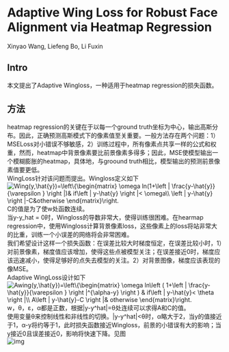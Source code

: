 # Adaptive Wing Loss for Robust Face Alignment via Heatmap Regression
Xinyao Wang, Liefeng Bo, Li Fuxin
## Intro
本文提出了Adaptive Wingloss，一种适用于heatmap regression的损失函数。 
## 方法
heatmap regression的关键在于以每一个ground truth坐标为中心，输出高斯分布。因此，正确预测高斯模式下的像素值至关重要。一般方法存在两个问题：1）MSELoss对小错误不够敏感，2）训练过程中，所有像素点共享一样的公式和权重，然而，heatmap中背景像素要比前景像素多得多；因此，MSE使模型输出一个模糊膨胀的heatmap，具体地，与groound truth相比，模型输出的预测前景像素值要更低。  
WingLoss针对该问题而提出。Wingloss定义如下  
<img src="https://latex.codecogs.com/gif.latex?Wing(y,\hat{y})=\left\{\begin{matrix}&space;\omega&space;ln(1&plus;\left&space;|&space;\frac{y-\hat{y}}{\varepsilon&space;}&space;\right&space;|)&&space;if\left&space;|&space;y-\hat{y}&space;\right&space;|<&space;\omega\\&space;\left&space;|&space;y-\hat{y}&space;\right&space;|-C&otherwise&space;\end{matrix}\right." title="Wing(y,\hat{y})=\left\{\begin{matrix} \omega ln(1+\left | \frac{y-\hat{y}}{\varepsilon } \right |)& if\left | y-\hat{y} \right |< \omega\\ \left | y-\hat{y} \right |-C&otherwise \end{matrix}\right." />  
C的值是为了使w处函数连续。  
当y-y_hat = 0时，Wingloss的导数非常大，使得训练很困难。在hearmap regression中，使用Wingloss计算背景像素loss，这些像素上的loss将站非常大的比重，训练一个小误差的网络将会非常困难。  
我们希望设计这样一个损失函数：在误差比较大时梯度恒定，在误差比较小时，1）对前景像素，梯度值应该增加，使得这些点被模型关注；在误差接近0时，梯度应该迅速减小，使得足够好的点失去模型的关注。2）对背景图像，梯度应该表现的像MSE。  
Adaptive WingLoss设计如下  
<img src="https://latex.codecogs.com/gif.latex?Awing(y,\hat{y})=\left\{\begin{matrix}&space;\omega&space;ln\left&space;(&space;1&plus;\left&space;|&space;\frac{y-\hat{y}}{\varepsilon&space;}&space;\right&space;|^{\alpha-y}&space;\right&space;)&space;&&space;if\left&space;|&space;y-\hat{y}<&space;\theta&space;\right&space;|\\&space;A\left&space;|&space;y-\hat{y}-C&space;\right&space;|&&space;otherwise&space;\end{matrix}\right." title="Awing(y,\hat{y})=\left\{\begin{matrix} \omega ln\left ( 1+\left | \frac{y-\hat{y}}{\varepsilon } \right |^{\alpha-y} \right ) & if\left | y-\hat{y}< \theta \right |\\ A\left | y-\hat{y}-C \right |& otherwise \end{matrix}\right." />  
w，θ，ε，α都是正数，根据|y-y^hat|=θ处连续可以求得A和C的值。  
使用变量θ来控制线性和非线性的切换。|y-y^hat|<θ时，α略大于2，当y的值接近于1，α-y将约等于1，此时损失函数接近Wingloss，前景的小错误有大的影响；当y接近0且误差接近0，影响将快速下降。见图  
![img](https://raw.githubusercontent.com/terrencewayne/Paper-notes/master/images/adaptive_wing_loss.png, "loss")
